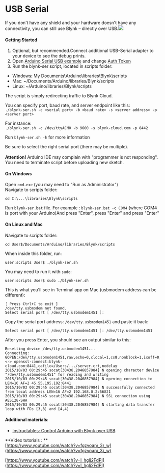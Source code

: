 # USB Serial

If you don't have any shield and your hardware doesn't have any connectivity, you can still use Blynk – directly over USB.![](https://camo.githubusercontent.com/045888bbf8448f490567570ee13e99a9324e7157/68747470733a2f2f696d616765732e696e646965676f676f2e636f6d2f66696c655f6174746163686d656e74732f3936383239392f66696c65732f32303134313032393036333834312d706c75672e706e673f31343134353839393231)

#### Getting Started <a href="getting-started" id="getting-started"></a>

1. Optional, but recommended.Connect additional USB-Serial adapter to your device to see the debug prints.
2. Open [Arduino Serial USB example](https://github.com/blynkkk/blynk-library/blob/master/examples/Boards_USB_Serial/Arduino_Serial_USB/Arduino_Serial_USB.ino) and change [Auth Token](http://docs.blynk.cc/#getting-started-getting-started-with-application-4-auth-token)
3. Run the blynk-ser script, located in scripts folder:

* Windows: My Documents\Arduino\libraries\Blynk\scripts
* Mac: \~/Documents/Arduino/libraries/Blynk/scripts
* Linux: \~/Arduino/libraries/Blynk/scripts

The script is simply redirecting traffic to Blynk Cloud.

You can specify port, baud rate, and server endpoint like this:\
`./blynk-ser.sh -c <serial port> -b <baud rate> -s <server address> -p <server port>`

For instance:\
`./blynk-ser.sh -c /dev/ttyACM0 -b 9600 -s blynk-cloud.com -p 8442`

Run `blynk-ser.sh -h` for more information

Be sure to select the right serial port (there may be multiple).\
\
**Attention!** Arduino IDE may complain with "programmer is not responding". You need to terminate script before uploading new sketch. 

#### On Windows <a href="on-windows" id="on-windows"></a>

Open `cmd.exe` (you may need to "Run as Administrator")\
Navigate to scripts folder:

```
cd C:\...\libraries\Blynk\scripts
```

Run `blynk-ser.bat` file. For example : `blynk-ser.bat -c COM4` (where COM4 is port with your Arduino)And press "Enter", press "Enter" and press "Enter"

#### On Linux and Mac <a href="on-linux-and-mac" id="on-linux-and-mac"></a>

Navigate to scripts folder:

```
cd User$/Documents/Arduino/libraries/Blynk/scripts
```

When inside this folder, run:

```
user:scripts User$ ./blynk-ser.sh
```

You may need to run it with `sudo`:

```
user:scripts User$ sudo ./blynk-ser.sh
```

This is what you'll see in Terminal app on Mac (usbmodem address can be different):

```
[ Press Ctrl+C to exit ]
/dev/tty.usbmodem not found.
Select serial port [ /dev/tty.usbmodem1451 ]: 
```

Copy the serial port address: `/dev/tty.usbmodem1451` and paste it back:

```
Select serial port [ /dev/tty.usbmodem1451 ]: /dev/tty.usbmodem1451
```

After you press Enter, you should see an output similar to this:

```
Resetting device /dev/tty.usbmodem1451...
Connecting: GOPEN:/dev/tty.usbmodem1451,raw,echo=0,clocal=1,cs8,nonblock=1,ixoff=0,ixon=0,ispeed=9600,ospeed=9600,crtscts=0 <-> openssl-connect:blynk-cloud.com:8441,cafile=/Users/.../server.crt,nodelay
2015/10/03 00:29:45 socat[30438.2046857984] N opening character device "/dev/tty.usbmodem1451" for reading and writing
2015/10/03 00:29:45 socat[30438.2046857984] N opening connection to LEN=16 AF=2 45.55.195.102:8441
2015/10/03 00:29:45 socat[30438.2046857984] N successfully connected from local address LEN=16 AF=2 192.168.0.2:56821
2015/10/03 00:29:45 socat[30438.2046857984] N SSL connection using AES128-SHA
2015/10/03 00:29:45 socat[30438.2046857984] N starting data transfer loop with FDs [3,3] and [4,4]
```

#### Additional materials: <a href="additional-materials" id="additional-materials"></a>

* [Instructables: Control Arduino with Blynk over USB](http://www.instructables.com/id/Control-arduino-using-Blynk-over-usb/)

**Video tutorials : **\
[https://www.youtube.com/watch?v=fgzvoan\_3\_w](https://www.youtube.com/watch?v=fgzvoan\_3\_w)

[https://www.youtube.com/watch?v=I_hgIj2FdPI](https://www.youtube.com/watch?v=I_hgIj2FdPI)
